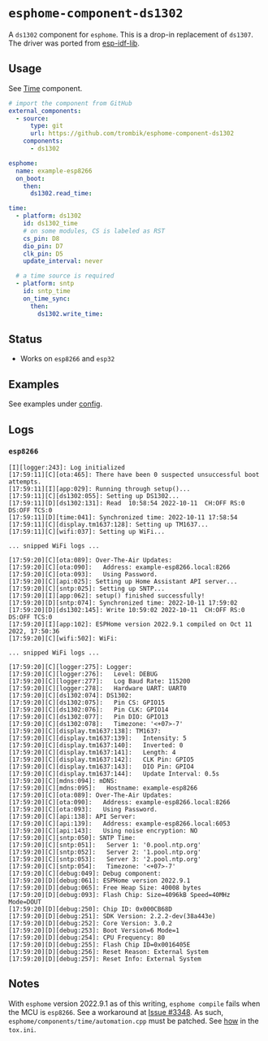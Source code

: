 # `esphome-component-ds1302`

A `ds1302` component for `esphome`. This is a drop-in replacement of `ds1307`.
The driver was ported from
[esp-idf-lib](https://github.com/UncleRus/esp-idf-lib).

## Usage

See [Time](https://esphome.io/components/time.html) component.

```yaml
# import the component from GitHub
external_components:
  - source:
      type: git
      url: https://github.com/trombik/esphome-component-ds1302
    components:
      - ds1302

esphome:
  name: example-esp8266
  on_boot:
    then:
      ds1302.read_time:

time:
  - platform: ds1302
    id: ds1302_time
    # on some modules, CS is labeled as RST
    cs_pin: D8
    dio_pin: D7
    clk_pin: D5
    update_interval: never

  # a time source is required
  - platform: sntp
    id: sntp_time
    on_time_sync:
      then:
        ds1302.write_time:
```

## Status

* Works on `esp8266` and `esp32`

## Examples

See examples under [config](config).

## Logs

### `esp8266`


```console
[I][logger:243]: Log initialized
[17:59:11][C][ota:465]: There have been 0 suspected unsuccessful boot attempts.
[17:59:11][I][app:029]: Running through setup()...
[17:59:11][C][ds1302:055]: Setting up DS1302...
[17:59:11][D][ds1302:131]: Read  10:58:54 2022-10-11  CH:OFF RS:0 DS:OFF TCS:0
[17:59:11][D][time:041]: Synchronized time: 2022-10-11 17:58:54
[17:59:11][C][display.tm1637:128]: Setting up TM1637...
[17:59:11][C][wifi:037]: Setting up WiFi...

... snipped WiFi logs ...

[17:59:20][C][ota:089]: Over-The-Air Updates:
[17:59:20][C][ota:090]:   Address: example-esp8266.local:8266
[17:59:20][C][ota:093]:   Using Password.
[17:59:20][C][api:025]: Setting up Home Assistant API server...
[17:59:20][C][sntp:025]: Setting up SNTP...
[17:59:20][I][app:062]: setup() finished successfully!
[17:59:20][D][sntp:074]: Synchronized time: 2022-10-11 17:59:02
[17:59:20][D][ds1302:145]: Write 10:59:02 2022-10-11  CH:OFF RS:0 DS:OFF TCS:0
[17:59:20][I][app:102]: ESPHome version 2022.9.1 compiled on Oct 11 2022, 17:50:36
[17:59:20][C][wifi:502]: WiFi:

... snipped WiFi logs ...

[17:59:20][C][logger:275]: Logger:
[17:59:20][C][logger:276]:   Level: DEBUG
[17:59:20][C][logger:277]:   Log Baud Rate: 115200
[17:59:20][C][logger:278]:   Hardware UART: UART0
[17:59:20][C][ds1302:074]: DS1302:
[17:59:20][C][ds1302:075]:   Pin CS: GPIO15
[17:59:20][C][ds1302:076]:   Pin CLK: GPIO14
[17:59:20][C][ds1302:077]:   Pin DIO: GPIO13
[17:59:20][C][ds1302:078]:   Timezone: '<+07>-7'
[17:59:20][C][display.tm1637:138]: TM1637:
[17:59:20][C][display.tm1637:139]:   Intensity: 5
[17:59:20][C][display.tm1637:140]:   Inverted: 0
[17:59:20][C][display.tm1637:141]:   Length: 4
[17:59:20][C][display.tm1637:142]:   CLK Pin: GPIO5
[17:59:20][C][display.tm1637:143]:   DIO Pin: GPIO4
[17:59:20][C][display.tm1637:144]:   Update Interval: 0.5s
[17:59:20][C][mdns:094]: mDNS:
[17:59:20][C][mdns:095]:   Hostname: example-esp8266
[17:59:20][C][ota:089]: Over-The-Air Updates:
[17:59:20][C][ota:090]:   Address: example-esp8266.local:8266
[17:59:20][C][ota:093]:   Using Password.
[17:59:20][C][api:138]: API Server:
[17:59:20][C][api:139]:   Address: example-esp8266.local:6053
[17:59:20][C][api:143]:   Using noise encryption: NO
[17:59:20][C][sntp:050]: SNTP Time:
[17:59:20][C][sntp:051]:   Server 1: '0.pool.ntp.org'
[17:59:20][C][sntp:052]:   Server 2: '1.pool.ntp.org'
[17:59:20][C][sntp:053]:   Server 3: '2.pool.ntp.org'
[17:59:20][C][sntp:054]:   Timezone: '<+07>-7'
[17:59:20][C][debug:049]: Debug component:
[17:59:20][D][debug:061]: ESPHome version 2022.9.1
[17:59:20][D][debug:065]: Free Heap Size: 40008 bytes
[17:59:20][D][debug:093]: Flash Chip: Size=4096kB Speed=40MHz Mode=DOUT
[17:59:20][D][debug:250]: Chip ID: 0x000CB68D
[17:59:20][D][debug:251]: SDK Version: 2.2.2-dev(38a443e)
[17:59:20][D][debug:252]: Core Version: 3.0.2
[17:59:20][D][debug:253]: Boot Version=6 Mode=1
[17:59:20][D][debug:254]: CPU Frequency: 80
[17:59:20][D][debug:255]: Flash Chip ID=0x0016405E
[17:59:20][D][debug:256]: Reset Reason: External System
[17:59:20][D][debug:257]: Reset Info: External System
```

## Notes

With `esphome` version 2022.9.1 as of this writing, `esphome compile` fails
when the MCU is `esp8266`. See a workaround at
[Issue #3348](https://github.com/esphome/issues/issues/3348).
As such, `esphome/components/time/automation.cpp` must be patched. See
[how](https://github.com/trombik/esphome-component-ds1302/blob/main/tox.ini#L26)
in the `tox.ini`.
